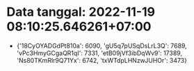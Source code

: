# Data tanggal: 2022-11-19 08:10:25.646261+07:00

* {'18CyOYADGdPt810a': 6090, 'gU5q7pUSqDsLrL3Q': 7689, 'vPc3HmyGCgaQR1qI': 7331, 'etB09jVf3ibDqWv9': 17389, 'Ns80TKmRlr9Q71Yx': 6742, 'txWTdpLHNzwJUHOr': 3473}
